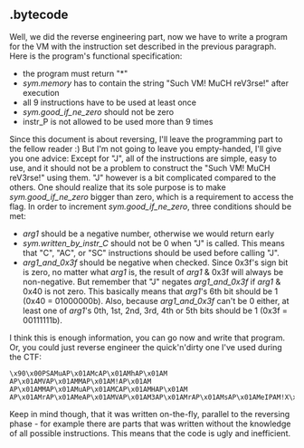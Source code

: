 ## .bytecode

Well, we did the reverse engineering part, now we have to write a program for
the VM with the instruction set described in the previous paragraph. Here is
the program's functional specification:

- the program must return "*"
- *sym.memory* has to contain the string "Such VM! MuCH reV3rse!" after
  execution
- all 9 instructions have to be used at least once
- *sym.good_if_ne_zero* should not be zero
- instr_P is not allowed to be used more than 9 times

Since this document is about reversing, I'll leave the programming part to the
fellow reader :) But I'm not going to leave you empty-handed, I'll give you one
advice: Except for "J", all of the instructions are simple, easy to use, and it
should not be a problem to construct the "Such VM! MuCH reV3rse!" using them.
"J" however is a bit complicated compared to the others. One should realize that
its sole purpose is to make *sym.good_if_ne_zero* bigger than zero, which is a
requirement to access the flag. In order to increment *sym.good_if_ne_zero*,
three conditions should be met:

- *arg1* should be a negative number, otherwise we would return early
- *sym.written_by_instr_C* should not be 0 when "J" is called. This means that
  "C", "AC", or "SC" instructions should be used before calling "J".
- *arg1_and_0x3f* should be negative when checked. Since 0x3f's sign bit is
  zero, no matter what *arg1* is, the result of *arg1* & 0x3f will always be
  non-negative. But remember that "J" negates *arg1_and_0x3f* if *arg1* & 0x40
  is not zero. This basically means that *arg1*'s 6th bit should be 1
  (0x40 = 01000000b). Also, because *arg1_and_0x3f* can't be 0 either, at least
  one of *arg1*'s 0th, 1st, 2nd, 3rd, 4th or 5th bits should be 1 (0x3f =
  00111111b).

I think this is enough information, you can go now and write that program. Or,
you could just reverse engineer the quick'n'dirty one I've used during the CTF:

```
\x90\x00PSAMuAP\x01AMcAP\x01AMhAP\x01AM AP\x01AMVAP\x01AMMAP\x01AM!AP\x01AM AP\x01AMMAP\x01AMuAP\x01AMCAP\x01AMHAP\x01AM AP\x01AMrAP\x01AMeAP\x01AMVAP\x01AM3AP\x01AMrAP\x01AMsAP\x01AMeIPAM!X\x00CAJ\xc1SC\x00DCR*
```

Keep in mind though, that it was written on-the-fly, parallel to the reversing
phase - for example there are parts that was written without the knowledge of
all possible instructions. This means that the code is ugly and inefficient.
